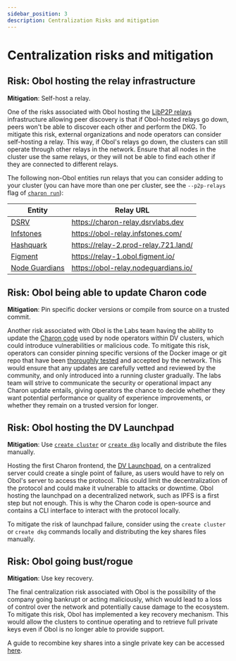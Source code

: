 ```yaml
---
sidebar_position: 3
description: Centralization Risks and mitigation
---
```


# Centralization risks and mitigation

## Risk: Obol hosting the relay infrastructure

**Mitigation**: Self-host a relay.

One of the risks associated with Obol hosting the [LibP2P relays](../charon/networking.mdx) infrastructure allowing peer discovery is that if Obol-hosted relays go down, peers won't be able to discover each other and perform the DKG. To mitigate this risk, external organizations and node operators can consider self-hosting a relay. This way, if Obol's relays go down, the clusters can still operate through other relays in the network. Ensure that all nodes in the cluster use the same relays, or they will not be able to find each other if they are connected to different relays.

The following non-Obol entities run relays that you can consider adding to your cluster (you can have more than one per cluster, see the `--p2p-relays` flag of [`charon run`](../charon/charon-cli-reference.md#the-run-subcommand)):

| Entity    | Relay URL                                   |
|-----------|---------------------------------------|
| [DSRV](https://www.dsrvlabs.com/)      | https://charon-relay.dsrvlabs.dev     |
| [Infstones](https://infstones.com/) | https://obol-relay.infstones.com/ |
| [Hashquark](https://www.hashquark.io/) | https://relay-2.prod-relay.721.land/  |
| [Figment](https://figment.io/)   | https://relay-1.obol.figment.io/ |
| [Node Guardians](https://nodeguardians.io/)   | https://obol-relay.nodeguardians.io/ |

## Risk: Obol being able to update Charon code

**Mitigation**: Pin specific docker versions or compile from source on a trusted commit.

Another risk associated with Obol is the Labs team having the ability to update the [Charon code](https://github.com/ObolNetwork/charon) used by node operators within DV clusters, which could introduce vulnerabilities or malicious code. To mitigate this risk, operators can consider pinning specific versions of the Docker image or git repo that have been [thoroughly tested](../sec/overview.md#list-of-security-audits-and-assessments) and accepted by the network. This would ensure that any updates are carefully vetted and reviewed by the community, and only introduced into a running cluster gradually. The labs team will strive to communicate the security or operational impact any Charon update entails, giving operators the chance to decide whether they want potential performance or quality of experience improvements, or whether they remain on a trusted version for longer.

## Risk: Obol hosting the DV Launchpad

**Mitigation**: Use [`create cluster`](../charon/charon-cli-reference.md#the-create-subcommand) or [`create dkg`](../charon/charon-cli-reference.md#creating-the-configuration-for-a-dkg-ceremony) locally and distribute the files manually.

Hosting the first Charon frontend, the [DV Launchpad](../dvl/intro.md), on a centralized server could create a single point of failure, as users would have to rely on Obol's server to access the protocol. This could limit the decentralization of the protocol and could make it vulnerable to attacks or downtime. Obol hosting the launchpad on a decentralized network, such as IPFS is a first step but not enough. This is why the Charon code is open-source and contains a CLI interface to interact with the protocol locally.

To mitigate the risk of launchpad failure, consider using the `create cluster` or `create dkg` commands locally and distributing the key shares files manually.

## Risk: Obol going bust/rogue

**Mitigation**: Use key recovery.

The final centralization risk associated with Obol is the possibility of the company going bankrupt or acting maliciously, which would lead to a loss of control over the network and potentially cause damage to the ecosystem. To mitigate this risk, Obol has implemented a key recovery mechanism. This would allow the clusters to continue operating and to retrieve full private keys even if Obol is no longer able to provide support.

A guide to recombine key shares into a single private key can be accessed [here](../advanced/quickstart-combine.md).
